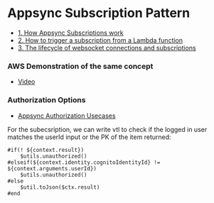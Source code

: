 # Appsync Subscription Pattern
- [1. How Appsync Subscriptions work](https://www.loom.com/share/e3c934579160417eb3a5f2b2e14666bb)
- [2. How to trigger a subscription from a Lambda function](https://www.loom.com/share/55fef05eb31a48a68bc5bbb19be97daa)
- [3. The lifecycle of websocket connections and subscriptions](https://www.loom.com/share/d1d282b513ed431e85861aa7849ee919)
### AWS Demonstration of the same concept
- [Video](https://youtu.be/KrmFAcucjzQ)


### Authorization Options
- [Appsync Authorization Usecases](https://docs.aws.amazon.com/appsync/latest/devguide/security-authorization-use-cases.html)

For the subecsription, we can write vtl to check if the logged in user
matches the userId input or the PK of the item returned:

```vtl
#if(! ${context.result})
    $utils.unauthorized()
#elseif(${context.identity.cognitoIdentityId} != ${context.arguments.userId})
    $utils.unauthorized()
#else
    $util.toJson($ctx.result)
#end

```